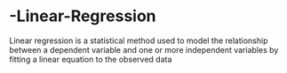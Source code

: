 # -Linear-Regression
Linear regression is a statistical method used to model the relationship between a dependent variable and one or more independent variables by fitting a linear equation to the observed data
